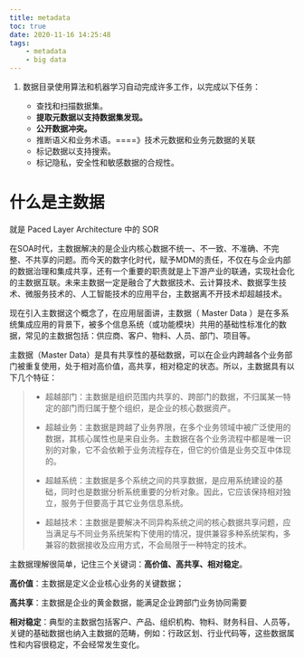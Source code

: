```yaml
---
title: metadata
toc: true
date: 2020-11-16 14:25:48
tags:
	- metadata
	- big data
---
```


1. 数据目录使用算法和机器学习自动完成许多工作，以完成以下任务：

   - 查找和扫描数据集。
   - **提取元数据以支持数据集发现。**
   - **公开数据冲突。**
   - 推断语义和业务术语。====》技术元数据和业务元数据的关联
   - 标记数据以支持搜索。
   - 标记隐私，安全性和敏感数据的合规性。




# 什么是主数据

就是 Paced Layer Architecture 中的 SOR

在SOA时代，主数据解决的是企业内核心数据不统一、不一致、不准确、不完整、不共享的问题。而今天的数字化时代，赋予MDM的责任，不仅在与企业内部的数据治理和集成共享，还有一个重要的职责就是上下游产业的联通，实现社会化的主数据互联。未来主数据一定是融合了大数据技术、云计算技术、数据孪生技术、微服务技术的、人工智能技术的应用平台，主数据离不开技术却超越技术。

现在引入主数据这个概念了，在应用层面讲，主数据（ Master Data ）是在多系统集成应用的背景下，被多个信息系统（或功能模块）共用的基础性标准化的数据，常见的主数据包括：供应商、客户、物料、人员、部门、项目等。

主数据（Master Data）是具有共享性的基础数据，可以在企业内跨越各个业务部门被重复使用，处于相对高价值，高共享，相对稳定的状态。所以，主数据具有以下几个特征：

>* 超越部门：主数据是组织范围内共享的、跨部门的数据，不归属某一特定的部门而归属于整个组织，是企业的核心数据资产。
>
>* 超越业务：主数据是跨越了业务界限，在多个业务领域中被广泛使用的数据，其核心属性也是来自业务。主数据在各个业务流程中都是唯一识别的对象，它不会依赖于业务流程存在，但它的价值是业务交互中体现的。
>
>* 超越系统：主数据是多个系统之间的共享数据，是应用系统建设的基础，同时也是数据分析系统重要的分析对象。因此，它应该保持相对独立，服务于但要高于其它业务信息系统。
>
>* 超越技术：主数据是要解决不同异构系统之间的核心数据共享问题，应当满足与不同业务系统架构下使用的情况，提供兼容多种系统架构，多兼容的数据接收及应用方式，不会局限于一种特定的技术。



主数据理解很简单，记住三个关键词：**高价值、高共享、相对稳定**。

**高价值**：主数据是定义企业核心业务的关键数据；

**高共享**：主数据是企业的黄金数据，能满足企业跨部门业务协同需要

**相对稳定**：典型的主数据包括客户、产品、组织机构、物料、财务科目、人员等，关键的基础数据也纳入主数据的范畴，例如：行政区划、行业代码等，这些数据属性和内容很稳定，不会经常发生变化。